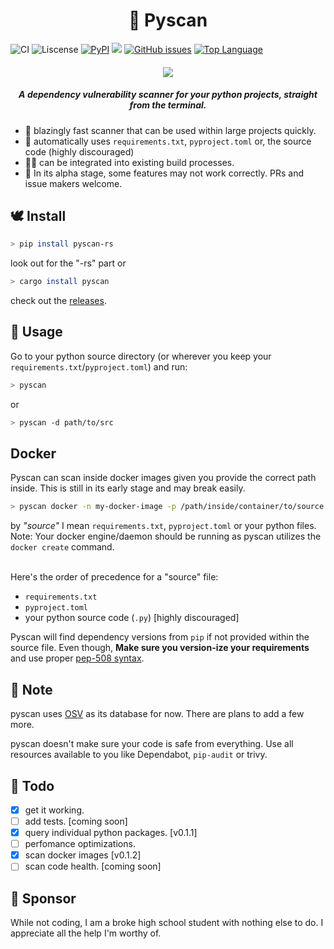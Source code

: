 <h1 align="center"> 🐍 Pyscan </h1>

![CI](https://github.com/aswinnnn/pyscan/actions/workflows/CI.yml/badge.svg) ![Liscense](https://img.shields.io/github/license/aswinnnn/pyscan?color=ff64b4) [![PyPI](https://img.shields.io/pypi/v/pyscan-rs?color=ff69b4)](https://pypi.org/project/pyscan-rs) [![](https://img.shields.io/crates/v/pyscan?color=ff64b4)](https://crates.io/crates/pyscan) [![GitHub issues](https://img.shields.io/github/issues/aswinnnn/pyscan.svg?color=ff69b4)](https://GitHub.com/aswinnnn/pyscan/issues/) [![Top Language](https://img.shields.io/github/languages/top/aswinnnn/pyscan?color=ff69b4)](https://img.shields.io/github/languages/top/aswinnnn/pyscan)

<h4 align="center"> 

<img src="https://media.discordapp.net/attachments/1002212458502557718/1107648562004758538/pyscan.png?width=779&height=206">

</h4>

<h5 align="center"> <i>A dependency vulnerability scanner for your python projects, straight from the terminal.</i> </h5>

+ 🚀 blazingly fast scanner that can be used within large projects quickly.
+ 🤖 automatically uses `requirements.txt`, `pyproject.toml` or, the source code (highly discouraged)
+ 🧑‍💻 can be integrated into existing build processes.
+ 💽 In its alpha stage, some features may not work correctly. PRs and issue makers welcome.

## 🕊️ Install

```bash
> pip install pyscan-rs
```
look out for the "-rs" part
or

```bash
> cargo install pyscan
```

check out the [releases](https://github.com/aswinnnn/pyscan/releases).

## 🐇 Usage

Go to your python source directory (or wherever you keep your `requirements.txt`/`pyproject.toml`) and run:

```bash
> pyscan
```
or
```bash
> pyscan -d path/to/src
```

## Docker

Pyscan can scan inside docker images given you provide the correct path inside. This is still in its early stage and may break easily.

```bash
> pyscan docker -n my-docker-image -p /path/inside/container/to/source
```

by <i>"source"</i> I mean `requirements.txt`, `pyproject.toml` or your python files.
Note: Your docker engine/daemon should be running as pyscan utilizes the `docker create` command. 

<br>
Here's the order of precedence for a "source" file:

+ `requirements.txt`
+ `pyproject.toml`
+ your python source code (`.py`) [highly discouraged]

Pyscan will find dependency versions from `pip` if not provided within the source file. Even though, **Make sure you version-ize your requirements** and use proper [pep-508 syntax](https://peps.python.org/pep-0508/).

## 🦀 Note

pyscan uses [OSV](https://osv.dev) as its database for now. There are plans to add a few more.

pyscan doesn't make sure your code is safe from everything. Use all resources available to you like Dependabot, `pip-audit` or trivy.

## 🐰 Todo

- [x] get it working.
- [ ] add  tests. [coming soon]
- [x] query individual python packages. [v0.1.1]
- [ ] perfomance optimizations.
- [x] scan docker images [v0.1.2]
- [ ] scan code health. [coming soon]

## 🐹 Sponsor

While not coding, I am a broke high school student with nothing else to do. I appreciate all the help I'm worthy of.
